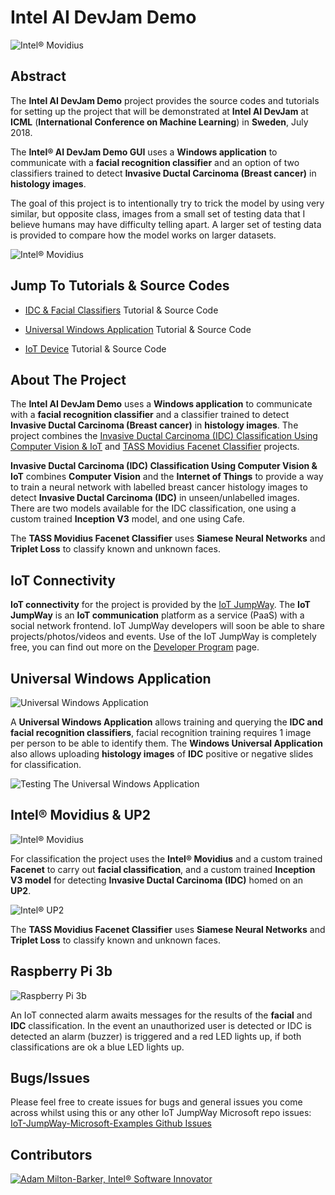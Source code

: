 # Intel AI DevJam Demo

![Intel® Movidius](IDC-Classifier/Inception/images/IDC-Classification.jpg)

## Abstract

The **Intel AI DevJam Demo** project provides the source codes and tutorials for setting up the project that will be demonstrated at **Intel AI DevJam** at **ICML** (**International Conference on Machine Learning**) in **Sweden**, July 2018.

The **Intel® AI DevJam Demo GUI** uses a **Windows application** to communicate with a **facial recognition classifier** and an option of two classifiers trained to detect **Invasive Ductal Carcinoma (Breast cancer)** in **histology images**.

The goal of this project is to intentionally try to trick the model by using very similar, but opposite class, images from a small set of testing data that I believe humans may have difficulty telling apart. A larger set of testing data is provided to compare how the model works on larger datasets. 

![Intel® Movidius](images/ICML-AI-DevJam.jpg)

## Jump To Tutorials & Source Codes

- [IDC & Facial Classifiers](https://github.com/iotJumpway/IoT-JumpWay-Microsoft-Examples/tree/master/Intel-AI-DevJam-IDC/IDC-Classifier "IDC & Facial Classifiers") Tutorial & Source Code

- [Universal Windows Application](https://github.com/iotJumpway/IoT-JumpWay-Microsoft-Examples/tree/master/Intel-AI-DevJam-IDC/IDC-Classifier-GUI "Universal Windows Application") Tutorial & Source Code

- [IoT Device](https://github.com/iotJumpway/IoT-JumpWay-Microsoft-Examples/tree/master/Intel-AI-DevJam-IDC/Dev-Kit-IoT-Alarm "IoT Device") Tutorial & Source Code

## About The Project

The **Intel AI DevJam Demo** uses a **Windows application** to communicate with a **facial recognition classifier** and a classifier trained to detect **Invasive Ductal Carcinoma (Breast cancer)** in **histology images**. The project combines the  [Invasive Ductal Carcinoma (IDC) Classification Using Computer Vision & IoT](https://github.com/iotJumpway/IoT-JumpWay-Intel-Examples/tree/master/Intel-Movidius/IDC-Classification "Invasive Ductal Carcinoma (IDC) Classification Using Computer Vision & IoT") and [TASS Movidius Facenet Classifier](https://github.com/iotJumpway/IoT-JumpWay-Intel-Examples/tree/master/Intel-Movidius/TASS/Facenet "TASS Movidius Facenet Classifier") projects.

**Invasive Ductal Carcinoma (IDC) Classification Using Computer Vision & IoT** combines **Computer Vision** and the **Internet of Things** to provide a way to train a neural network with labelled breast cancer histology images to detect **Invasive Ductal Carcinoma (IDC)** in unseen/unlabelled images. There are two models available for the IDC classification, one using a custom trained **Inception V3** model, and one using Cafe.

The **TASS Movidius Facenet Classifier** uses **Siamese Neural Networks** and **Triplet Loss** to classify known and unknown faces.

## IoT Connectivity

**IoT connectivity** for the project is provided by the [IoT JumpWay](https://www.iotjumpway.tech "IoT JumpWay"). The **IoT JumpWay** is an **IoT communication** platform as a service (PaaS) with a social network frontend. IoT JumpWay developers will soon be able to share projects/photos/videos and events. Use of the IoT JumpWay is completely free, you can find out more on the [Developer Program](https://iot.techbubbletechnologies.com/developers/ "Developer Program") page.

## Universal Windows Application

![Universal Windows Application](../images/IoT-JumpWay-Microsoft-Examples.jpg)

A **Universal Windows Application** allows training and querying the **IDC and facial recognition classifiers**, facial recognition training requires 1 image per person to be able to identify them. The **Windows Universal Application** also allows uploading **histology images** of **IDC** positive or negative slides for classification.

![Testing The Universal Windows Application](IDC-Classifier-GUI/images/slides.jpg)

## Intel® Movidius & UP2

![Intel® Movidius](IDC-Classifier/Inception/images/Movidius.jpg)

For classification the project uses the **Intel® Movidius** and a custom trained **Facenet** to carry out **facial classification**, and a custom trained **Inception V3 model** for detecting **Invasive Ductal Carcinoma (IDC)** homed on an **UP2**. 

![Intel® UP2](IDC-Classifier/Inception/images/UP2.jpg)

The **TASS Movidius Facenet Classifier** uses **Siamese Neural Networks** and **Triplet Loss** to classify known and unknown faces.

## Raspberry Pi 3b

![Raspberry Pi 3b](IDC-Classifier/Inception/images/RPI3.jpg)

An IoT connected alarm awaits messages for the results of the **facial** and **IDC** classification. In the event an unauthorized user is detected or IDC is detected an alarm (buzzer) is triggered and a red LED lights up, if both classifications are ok a blue LED lights up.

## Bugs/Issues

Please feel free to create issues for bugs and general issues you come across whilst using this or any other IoT JumpWay Microsoft repo issues: [IoT-JumpWay-Microsoft-Examples Github Issues](https://github.com/iotJumpway/IoT-JumpWay-Microsoft-Examples/issues "IoT-JumpWay-Microsoft-Examples Github Issues")

## Contributors

[![Adam Milton-Barker, Intel® Software Innovator](../images/Intel-Software-Innovator.jpg)](https://github.com/AdamMiltonBarker)

